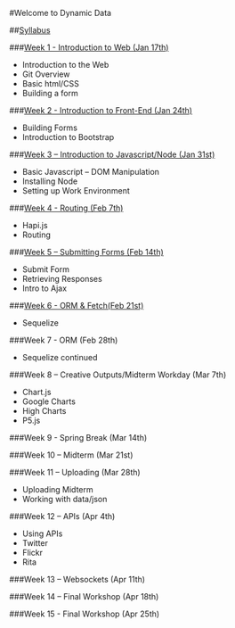 #Welcome to Dynamic Data

##[Syllabus](https://github.com/zevenrodriguez/CIM593-693/blob/master/files/CIM593-693-S17-Dynamic%20Data.pdf)

###[Week 1 - Introduction to Web (Jan 17th)](https://github.com/zevenrodriguez/CIM593-693/tree/master/week1)

* Introduction to the Web
* Git Overview
* Basic html/CSS
* Building a form


###[Week 2 - Introduction to Front-End (Jan 24th)](https://github.com/zevenrodriguez/CIM593-693/tree/master/week2)
* Building Forms
* Introduction to Bootstrap


###[Week 3 – Introduction to Javascript/Node (Jan 31st)](https://github.com/zevenrodriguez/CIM593-693/tree/master/week3)
* Basic Javascript – DOM Manipulation
* Installing Node
* Setting up Work Environment


###[Week 4 - Routing (Feb 7th)](https://github.com/zevenrodriguez/CIM593-693/tree/master/week4)
* Hapi.js
* Routing


###[Week 5 – Submitting Forms (Feb 14th)]((https://github.com/zevenrodriguez/CIM593-693/tree/master/week5))
* Submit Form
* Retrieving Responses
* Intro to Ajax

###[Week 6 - ORM & Fetch(Feb 21st)]((https://github.com/zevenrodriguez/CIM593-693/tree/master/week6))
* Sequelize

###Week 7 - ORM (Feb 28th)
* Sequelize continued

###Week 8 – Creative Outputs/Midterm Workday (Mar 7th)
* Chart.js
* Google Charts
* High Charts
* P5.js

###Week 9 - Spring Break (Mar 14th)

###Week 10 – Midterm (Mar 21st)


###Week 11 – Uploading (Mar 28th)
* Uploading Midterm
* Working with data/json

###Week 12 – APIs (Apr 4th)
* Using APIs
* Twitter
* Flickr
* Rita

###Week 13 – Websockets (Apr 11th)
	

###Week 14 – Final Workshop (Apr 18th)


###Week 15 - Final Workshop (Apr 25th)
